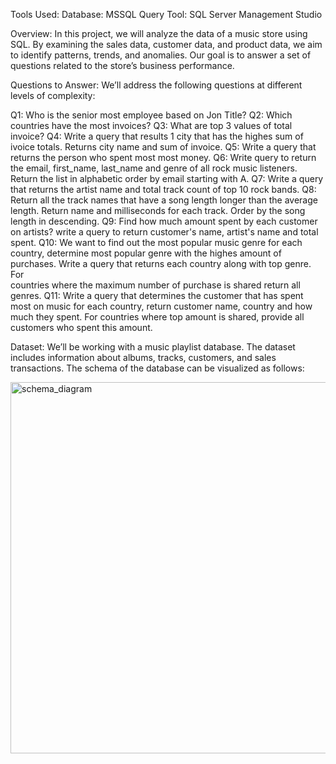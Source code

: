Tools Used:
Database: MSSQL
Query Tool: SQL Server Management Studio

Overview:
In this project, we will analyze the data of a music store using SQL. By examining the sales data, customer data, and product data, we aim to identify patterns, trends, and anomalies. Our goal is to answer a set of questions related to the store’s business performance.

Questions to Answer:
We’ll address the following questions at different levels of complexity:

Q1: Who is the senior most employee based on Jon Title?
Q2: Which countries have the most invoices?
Q3: What are top 3 values of total invoice?
Q4: Write a query that results 1 city that has the highes sum of ivoice totals. Returns city name and sum of invoice.
Q5: Write a query that returns the person who spent most most money.
Q6: Write query to return the email, first_name, last_name and genre of all rock music listeners. Return the list in alphabetic order by email starting with A.
Q7: Write a query that returns the artist name and total track count of top 10 rock bands.
Q8: Return all the track names that have a song length longer than the average length. Return name and milliseconds for each track. Order by the song length in descending.
Q9: Find how much amount spent by each customer on artists? write a query to return customer's name, artist's name and total spent.
Q10: We want to find out the most popular music genre for each country, determine most popular genre with the highes amount of purchases. Write a query that returns each country along with top genre. For     
     countries where the maximum number of purchase is shared return all genres.
Q11: Write a query that determines the customer that has spent most on music for each country, return customer name, country and how much they spent. For countries where top amount is shared, provide all 
     customers who spent this amount.


Dataset:
We’ll be working with a music playlist database. The dataset includes information about albums, tracks, customers, and sales transactions. The schema of the database can be visualized as follows:

<img width="594" alt="schema_diagram" src="https://github.com/rishabhrajput488/Music-Store-Analysis-SQL/assets/97242908/5880849a-4104-4f00-a5e9-e48765adf536">
